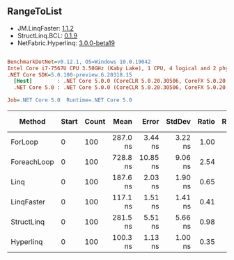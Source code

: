 ﻿## RangeToList

- JM.LinqFaster: [1.1.2](https://www.nuget.org/packages/JM.LinqFaster/1.1.2)
- StructLinq.BCL: [0.1.9](https://www.nuget.org/packages/StructLinq.BCL/0.1.9)
- NetFabric.Hyperlinq: [3.0.0-beta19](https://www.nuget.org/packages/NetFabric.Hyperlinq/3.0.0-beta19)

``` ini

BenchmarkDotNet=v0.12.1, OS=Windows 10.0.19042
Intel Core i7-7567U CPU 3.50GHz (Kaby Lake), 1 CPU, 4 logical and 2 physical cores
.NET Core SDK=5.0.100-preview.6.20318.15
  [Host]        : .NET Core 5.0.0 (CoreCLR 5.0.20.30506, CoreFX 5.0.20.30506), X64 RyuJIT
  .NET Core 5.0 : .NET Core 5.0.0 (CoreCLR 5.0.20.30506, CoreFX 5.0.20.30506), X64 RyuJIT

Job=.NET Core 5.0  Runtime=.NET Core 5.0  

```
|      Method | Start | Count |     Mean |    Error |  StdDev | Ratio | RatioSD |  Gen 0 | Gen 1 | Gen 2 | Allocated |
|------------ |------ |------ |---------:|---------:|--------:|------:|--------:|-------:|------:|------:|----------:|
|     ForLoop |     0 |   100 | 287.0 ns |  3.44 ns | 3.22 ns |  1.00 |    0.00 | 0.5660 |     - |     - |    1184 B |
| ForeachLoop |     0 |   100 | 728.8 ns | 10.85 ns | 9.06 ns |  2.54 |    0.05 | 0.5922 |     - |     - |    1240 B |
|        Linq |     0 |   100 | 187.6 ns |  2.03 ns | 1.90 ns |  0.65 |    0.01 | 0.2370 |     - |     - |     496 B |
|  LinqFaster |     0 |   100 | 117.1 ns |  1.51 ns | 1.41 ns |  0.41 |    0.01 | 0.4207 |     - |     - |     880 B |
|  StructLinq |     0 |   100 | 281.5 ns |  5.51 ns | 5.66 ns |  0.98 |    0.03 | 0.5774 |     - |     - |    1208 B |
|   Hyperlinq |     0 |   100 | 100.3 ns |  1.13 ns | 1.00 ns |  0.35 |    0.01 | 0.2333 |     - |     - |     488 B |
